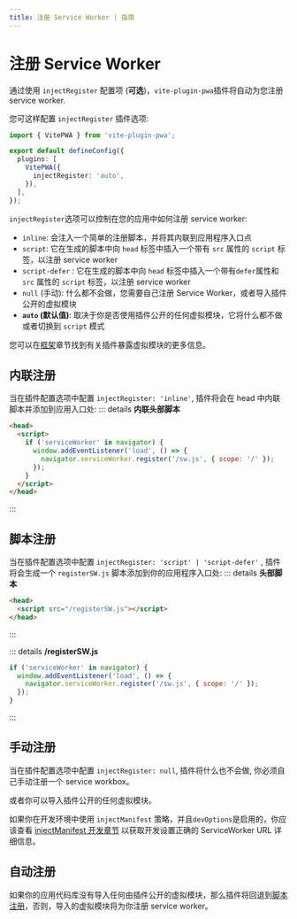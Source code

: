 ```yaml
---
title: 注册 Service Worker | 指南
---
```


# 注册 Service Worker

通过使用 `injectRegister` 配置项 (**可选**)，`vite-plugin-pwa`插件将自动为您注册 service worker.

您可这样配置 `injectRegister` 插件选项:

```ts
import { VitePWA } from 'vite-plugin-pwa';

export default defineConfig({
  plugins: [
    VitePWA({
      injectRegister: 'auto',
    }),
  ],
});
```

`injectRegister`选项可以控制在您的应用中如何注册 service worker:

- `inline`: 会注入一个简单的注册脚本，并将其内联到应用程序入口点
- `script`: 它在生成的脚本中向 `head` 标签中插入一个带有 `src` 属性的 `script` 标签，以注册 service worker
- `script-defer` <Badge type="tip" text="自 v0.17.2+" />: 它在生成的脚本中向 `head` 标签中插入一个带有`defer`属性和 `src` 属性的 `script` 标签，以注册 service worker
- `null` (手动): 什么都不会做，您需要自己注册 Service Worker，或者导入插件公开的虚拟模块
- **`auto` (默认值)**: 取决于你是否使用插件公开的任何虚拟模块，它将什么都不做或者切换到 `script` 模式

您可以在[框架](/frameworks/)章节找到有关插件暴露虚拟模块的更多信息。

## 内联注册

当在插件配置选项中配置 `injectRegister: 'inline'`, 插件将会在 head 中内联脚本并添加到应用入口处:
::: details **内联头部脚本**

```html
<head>
  <script>
    if ('serviceWorker' in navigator) {
      window.addEventListener('load', () => {
        navigator.serviceWorker.register('/sw.js', { scope: '/' });
      });
    }
  </script>
</head>
```

:::

## 脚本注册

当在插件配置选项中配置 `injectRegister: 'script' | 'script-defer'` , 插件将会生成一个 `registerSW.js` 脚本添加到你的应用程序入口处:
::: details **头部脚本**

```html
<head>
  <script src="/registerSW.js"></script>
</head>
```

:::

::: details **/registerSW.js**

```js
if ('serviceWorker' in navigator) {
  window.addEventListener('load', () => {
    navigator.serviceWorker.register('/sw.js', { scope: '/' });
  });
}
```

:::

## 手动注册

当在插件配置选项中配置 `injectRegister: null`, 插件将什么也不会做, 你必须自己手动注册一个 service workbox。

或者你可以导入插件公开的任何虚拟模块。

如果你在开发环境中使用 `injectManifest` 策略，并且`devOptions`是启用的，你应该查看 [injectManifest 开发章节](/guide/development#injectmanifest-strategy) 以获取开发设置正确的 ServiceWorker URL 详细信息。

## 自动注册

如果你的应用代码库没有导入任何由插件公开的虚拟模块，那么插件将回退到[脚本注册](/guide/register-service-worker#脚本注册)，否则，导入的虚拟模块将为你注册 service worker。
